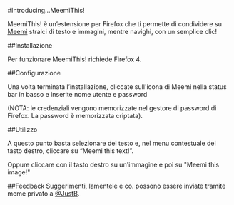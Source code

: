 #Introducing...MeemiThis!

MeemiThis! è un’estensione per Firefox che ti permette di condividere su [Meemi](http://meemi.com)
stralci di testo e immagini, mentre navighi, con un semplice clic!

##Installazione

Per funzionare MeemiThis! richiede Firefox 4.


##Configurazione

Una volta terminata l’installazione, cliccate sull'icona di Meemi nella status 
bar in basso e inserite nome utente e password

(NOTA: le credenziali vengono memorizzate nel gestore di password di Firefox.
La password è memorizzata criptata).

##Utilizzo

A questo punto basta selezionare del testo e, nel menu contestuale del tasto 
destro, cliccare su “Meemi this text!”.

Oppure cliccare con il tasto destro su un'immagine e poi su "Meemi this image!"

##Feedback
Suggerimenti, lamentele e co. possono essere inviate tramite meme privato a 
[@JustB](http://meemi.com/JustB).
